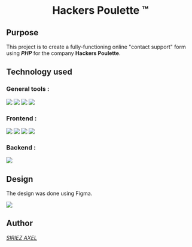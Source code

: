 <h1 align=center>Hackers Poulette ™</h1>
<h2>Purpose</h2>

This project is to create a fully-functioning online "contact support" form using ***PHP*** for the company **Hackers Poulette**.

<h2>
  Technology used
</h2>
<h3>General tools :</h3>
<p>
<img src="https://img.shields.io/badge/GitHub-100000?style=for-the-badge&logo=github&logoColor=white">
<img src="https://img.shields.io/badge/GIT-E44C30?style=for-the-badge&logo=git&logoColor=white">
<img src="https://img.shields.io/badge/GitKraken-179287?style=for-the-badge&logo=GitKraken&logoColor=white">
<img src="https://img.shields.io/badge/Figma-F24E1E?style=for-the-badge&logo=figma&logoColor=white">
</p>

<h3>Frontend :</h3>
<p>
<img src="https://img.shields.io/badge/HTML5-E34F26?style=for-the-badge&logo=html5&logoColor=white">
<img src="https://img.shields.io/badge/CSS3-1572B6?style=for-the-badge&logo=css3&logoColor=white">
<img src="https://img.shields.io/badge/Sass-CC6699?style=for-the-badge&logo=sass&logoColor=white">
<img src="https://img.shields.io/badge/Tailwind_CSS-38B2AC?style=for-the-badge&logo=tailwind-css&logoColor=white">
</p>

<h3>Backend :</h3>
<p>
<img src="https://img.shields.io/badge/PHP-777BB4?style=for-the-badge&logo=php&logoColor=white">
</p>

<h2>
  Design
</h2>

The design was done using Figma.

[<img src="https://user-images.githubusercontent.com/98603007/165522398-bb24c707-1c02-485b-9587-4c5f8617577b.png">](https://www.figma.com/file/TQdEkTqRIbkQO4DdQc25fq/Hackers-Poulette-project?node-id=0%3A1)

<h2>
  Author
</h2>

[*SIRIEZ AXEL*](https://github.com/SIRIEZ-Axel)
